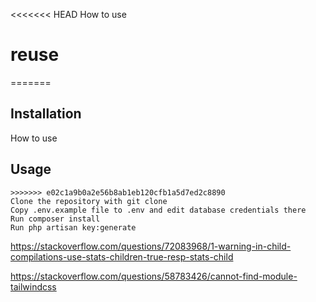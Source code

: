 <<<<<<< HEAD
How to use 
# reuse
=======
## Installation

How to use

## Usage

~~~
>>>>>>> e02c1a9b0a2e56b8ab1eb120cfb1a5d7ed2c8890
Clone the repository with git clone
Copy .env.example file to .env and edit database credentials there
Run composer install
Run php artisan key:generate
~~~

https://stackoverflow.com/questions/72083968/1-warning-in-child-compilations-use-stats-children-true-resp-stats-child

https://stackoverflow.com/questions/58783426/cannot-find-module-tailwindcss